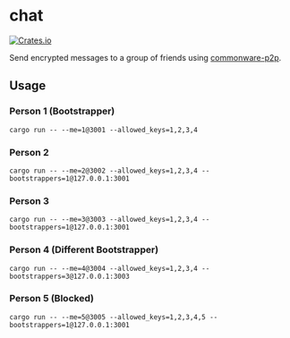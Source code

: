 # chat 

[![Crates.io](https://img.shields.io/crates/v/commonware-chat.svg)](https://crates.io/crates/commonware-chat)

Send encrypted messages to a group of friends using [commonware-p2p](https://crates.io/crates/commonware-p2p).

## Usage

### Person 1 (Bootstrapper)

```
cargo run -- --me=1@3001 --allowed_keys=1,2,3,4
```

### Person 2

```
cargo run -- --me=2@3002 --allowed_keys=1,2,3,4 --bootstrappers=1@127.0.0.1:3001 
```

### Person 3

```
cargo run -- --me=3@3003 --allowed_keys=1,2,3,4 --bootstrappers=1@127.0.0.1:3001 
```

### Person 4 (Different Bootstrapper)

```
cargo run -- --me=4@3004 --allowed_keys=1,2,3,4 --bootstrappers=3@127.0.0.1:3003
```

### Person 5 (Blocked)

```
cargo run -- --me=5@3005 --allowed_keys=1,2,3,4,5 --bootstrappers=1@127.0.0.1:3001 
```